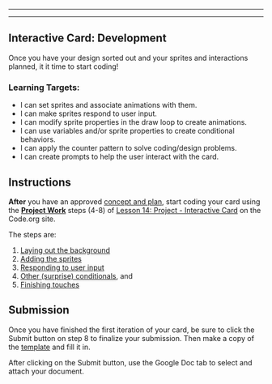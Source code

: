 [//]: # ( <p><iframe src="https://douglasurner.github.io/GDP1/projects/1/P1.2-develop" width="100%" height="666px"></iframe></p> )

---
---

## Interactive Card: Development

[template]: https://docs.google.com/document/d/1b67aFB3g01nyqxXPzw86rm7ZNDp19lYy_T5j3nenugQ/edit?usp=sharing

Once you have your design sorted out and your sprites and interactions planned, it it time to start coding!

### Learning Targets:

* I can set sprites and associate animations with them.
* I can make sprites respond to user input.
* I can modify sprite properties in the draw loop to create animations.
* I can use variables and/or sprite properties to create conditional behaviors.
* I can apply the counter pattern to solve coding/design problems.
* I can create prompts to help the user interact with the card.

## Instructions

**After** you have an approved [concept and plan][concept], start coding your card using the [**Project Work**](https://studio.code.org/s/csd3-2018/stage/14/puzzle/4) steps (4-8) of [Lesson 14: Project - Interactive Card](https://studio.code.org/s/csd3-2018/stage/14/puzzle/1) on the Code.org site.

[concept]: https://canvas.instructure.com/courses/1527538/assignments/11144591?module_item_id=22994855

The steps are:
1. [Laying out the background](https://studio.code.org/s/csd3-2018/stage/14/puzzle/4)
1. [Adding the sprites](https://studio.code.org/s/csd3-2018/stage/14/puzzle/5)
1. [Responding to user input](https://studio.code.org/s/csd3-2018/stage/14/puzzle/6)
1. [Other (surprise) conditionals](https://studio.code.org/s/csd3-2018/stage/14/puzzle/7), and
1. [Finishing touches](https://studio.code.org/s/csd3-2018/stage/14/puzzle/8)

## Submission

Once you have finished the first iteration of your card, be sure to click the Submit button on step 8 to finalize your submission. Then make a copy of the [template][] and fill it in.

After clicking on the Submit button, use the Google Doc tab to select and attach your document.
